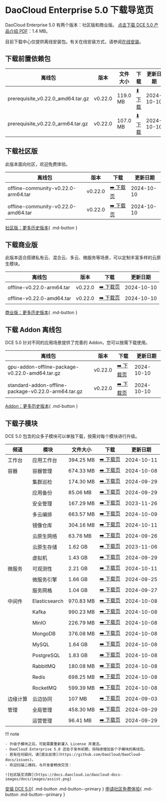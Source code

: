 # DaoCloud Enterprise 5.0 下载导览页

DaoCloud Enterprise 5.0 有两个版本：社区版和商业版。
[点击下载 DCE 5.0 产品介绍 PDF](./DCE5.0-intro.pdf)：1.4 MB。

目前下载中心仅提供离线安装包。有关在线安装方式，请参阅[在线安装](../install/index.md)。

## 下载前置依赖包

| 离线包 | 版本 | 文件大小 | 下载 | 更新日期 |
| ------ | ---- | ---- | ---- |-------- |
| prerequisite_v0.22.0_amd64.tar.gz | v0.22.0 | 119.0 MB | [:arrow_down: 下载](https://qiniu-download-public.daocloud.io/DaoCloud_Enterprise/dce5/prerequisite_v0.22.0_amd64.tar.gz) | 2024-10-10 |
| prerequisite_v0.22.0_arm64.tar.gz | v0.22.0 | 107.0 MB | [:arrow_down: 下载](https://qiniu-download-public.daocloud.io/DaoCloud_Enterprise/dce5/prerequisite_v0.22.0_arm64.tar.gz) | 2024-10-10 |

## 下载社区版

此版本面向社区，欢迎免费体验。

| 离线包 | 版本 | 下载 | 更新日期 |
| --------------- | ------- | ---- | -------- |
| offline-community-v0.22.0-arm64.tar | v0.22.0 | [:arrow_right: 下载页](./free/dce5-installer-v0.22.0.md) | 2024-10-10 |
| offline-community-v0.22.0-amd64.tar | v0.22.0 | [:arrow_right: 下载页](./free/dce5-installer-v0.22.0.md) | 2024-10-10 |

[社区版：更多历史版本](./free/dce5-installer-history.md){ .md-button } 

## 下载商业版

此版本适合搭建私有云、混合云、多云、微服务等场景，可以定制丰富多样的云原生模块。

| 离线包 | 版本 | 下载 | 更新日期 |
| ----- | ----- | ---- | --------- |
| offline-v0.22.0-arm64.tar | v0.22.0 | [:arrow_right: 下载页](./business/dce5-installer-v0.22.0.md) | 2024-10-10 |
| offline-v0.22.0-amd64.tar | v0.22.0 | [:arrow_right: 下载页](./business/dce5-installer-v0.22.0.md) | 2024-10-10 |

[商业版：更多历史版本](./business/dce5-installer-history.md){ .md-button } 

## 下载 Addon 离线包

DCE 5.0 针对不同的应用场景提供了完善的 Addon，您可以按需下载使用。

| 离线包 | 版本 | 下载 | 更新日期 |
|--------| ---- | --- | --------- |
| gpu-addon-offline-package-v0.22.0-amd64.tar.gz | v0.22.0 | [:arrow_right: 下载页](./addon/v0.22.0.md) | 2024-10-10 |
| standard-addon-offline-package-v0.22.0-arm64.tar.gz | v0.22.0 | [:arrow_right: 下载页](./addon/v0.22.0.md) | 2024-10-10 |

[Addon：更多历史版本](./addon/history.md){ .md-button } 

## 下载子模块

DCE 5.0 包含的众多子模块可以单独下载，按需对每个模块进行升级。

| 频道 | 模块 | 文件大小 | 下载 | 更新日期 |
| --- | ---- | ------ | ---- | ------ |
| 工作台 | 应用工作台 | 394.25 MB | [:arrow_right: 下载页](./modules/amamba.md) | 2024-10-11 |
| 容器 | 容器管理 | 674.33 MB | [:arrow_right: 下载页](./modules/kpanda.md) | 2024-10-08 |
| | 集群巡检 | 174.30 MB | [:arrow_right: 下载页](./modules/kcollie.md) | 2024-09-29 |
| | 应用备份 | 85.06 MB | [:arrow_right: 下载页](./modules/kcoral.md) | 2024-09-29 |
| | 安全管理 | 167.29 MB | [:arrow_right: 下载页](./modules/dowl.md) | 2023-11-26 |
| | 多云编排 | 663.57 MB | [:arrow_right: 下载页](./modules/kairship.md) | 2024-10-09 |
| | 镜像仓库 | 304.16 MB | [:arrow_right: 下载页](./modules/kangaroo.md) | 2024-10-11 |
| | 云原生网络 | 63.76 MB | [:arrow_right: 下载页](./modules/spidernet.md) | 2024-09-26 |
| | 云原生存储 | 1.62 GB | [:arrow_right: 下载页](./modules/hwameistor.md)| 2023-11-06 |
| | 虚拟机 | 1.43 GB | [:arrow_right: 下载页](./modules/virtnest.md) | 2024-09-29 |
| 微服务 | 可观测性 | 2.21 GB | [:arrow_right: 下载页](./modules/insight.md) | 2024-10-11 |
| | 微服务引擎| 1.66 GB | [:arrow_right: 下载页](./modules/skoala.md) | 2024-09-25 |
| | 服务网格 | 1.04 GB | [:arrow_right: 下载页](./modules/mspider.md) | 2024-09-27 |
| 中间件 | Elasticsearch |970.83 MB| [:arrow_right: 下载页](./modules/middleware/elasticsearch.md) |2024-10-08|
| | Kafka |990.23 MB| [:arrow_right: 下载页](./modules/middleware/kafka.md) |2024-10-08|
| | MinIO |226.79 MB| [:arrow_right: 下载页](./modules/middleware/minio.md) |2024-10-08|
| | MongoDB |376.08 MB| [:arrow_right: 下载页](./modules/middleware/mongodb.md) |2024-10-08|
| | MySQL |1.64 GB| [:arrow_right: 下载页](./modules/middleware/mysql.md) |2024-10-08|
| | PostgreSQL |1.83 GB| [:arrow_right: 下载页](./modules/middleware/postgresql.md) |2024-10-08|
| | RabbitMQ |180.08 MB| [:arrow_right: 下载页](./modules/middleware/rabbitmq.md) |2024-10-08|
| | Redis |698.25 MB| [:arrow_right: 下载页](./modules/middleware/redis.md) |2024-10-08|
| | RocketMQ |599.39 MB| [:arrow_right: 下载页](./modules/middleware/rocketmq.md) |2024-10-08|
| 边缘计算 | 云边协同 | 107 MB | [:arrow_right: 下载页](./modules/kant.md) | 2024-09-03 |
| 管理 | 全局管理 | 458.30 MB | [:arrow_right: 下载页](./modules/ghippo.md) | 2024-09-29 |
| | 运营管理 | 96.41 MB | [:arrow_right: 下载页](./modules/gmagpie.md) | 2024-09-29 |

!!! note

    - 升级子模块之后，可能需要重新灌入 License 并激活。
    - DaoCloud Enterprise 5.0 还处于发布初期，将陆续增加各个子模块的离线包。
    - 若有任何疑问，请[提出反馈](https://github.com/DaoCloud/DaoCloud-docs/issues)。
    - 欢迎扫描二维码，与开发者畅快交流：

    ![社区版交流群](https://docs.daocloud.io/daocloud-docs-images/docs/images/assist.png)

[安装 DCE 5.0](../install/index.md){ .md-button .md-button--primary }
[申请社区免费体验](../dce/license0.md){ .md-button .md-button--primary }
